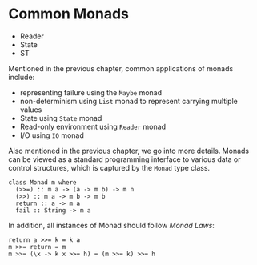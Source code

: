 # Common Monads

* Reader
* State
* ST

Mentioned in the previous chapter, common applications of monads include:

* representing failure using the `Maybe` monad
* non-determinism using `List` monad to represent carrying multiple values
* State using `State` monad
* Read-only environment using `Reader` monad
* I/O using `IO` monad

Also mentioned in the previous chapter, we go into more details. Monads can be viewed as a standard programming interface to various data or control structures, which is captured by the `Monad` type class.

```
class Monad m where
  (>>=) :: m a -> (a -> m b) -> m n
  (>>) :: m a -> m b -> m b
  return :: a -> m a
  fail :: String -> m a
```

In addition, all instances of Monad should follow *Monad Laws*:

```
return a >>= k = k a
m >>= return = m
m >>= (\x -> k x >>= h) = (m >>= k) >>= h
```
